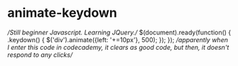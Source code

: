 # animate-keydown
*/Still beginner Javascript. Learning JQuery./*
$(document).ready(function() {
    .keydown() {
    $('div').animate({left: '+=10px'}, 500);
});
});
*/apparently when I enter this code in codecademy, it clears as good code, but then, it doesn't respond to any clicks/*
